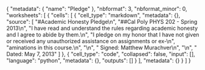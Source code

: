 {
 "metadata": {
  "name": "Pledge"
 },
 "nbformat": 3,
 "nbformat_minor": 0,
 "worksheets": [
  {
   "cells": [
    {
     "cell_type": "markdown",
     "metadata": {},
     "source": [
      "#Academic Honesty Pledge\n",
      "##Cal Poly PHYS 202 - Spring 2013\n",
      "I have read and understand the rules regarding academic honesty and I agree to abide by them.\n",
      "I pledge on my honor that I have not given or received any unauthorized assistance on assignments or ex-\n",
      "aminations in this course.\n",
      "\n",
      "    Signed: Matthew Murachver\n",
      "\n",
      "    Dated: May 7, 2013"
     ]
    },
    {
     "cell_type": "code",
     "collapsed": false,
     "input": [],
     "language": "python",
     "metadata": {},
     "outputs": []
    }
   ],
   "metadata": {}
  }
 ]
}